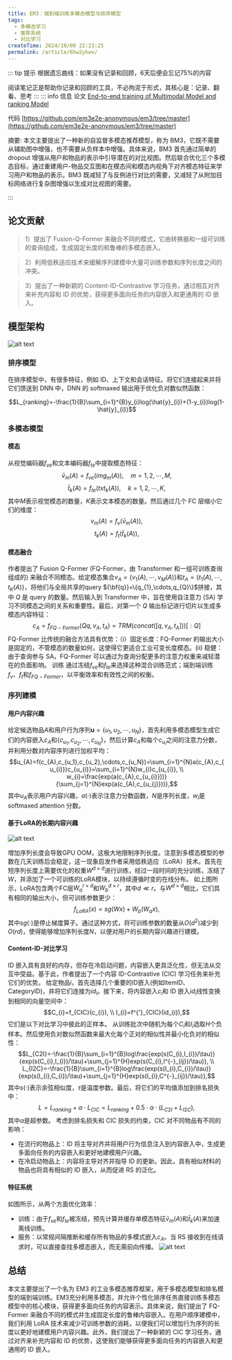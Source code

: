 ```yaml
---
title: EM3：端到端训练多模态模型与排序模型
tags:
  - 多模态学习
  - 推荐系统
  - 对比学习
createTime: 2024/10/09 22:23:25
permalink: /article/6hw2ykwv/
---
```


::: tip 提示
根据遗忘曲线：如果没有记录和回顾，6天后便会忘记75%的内容

阅读笔记正是帮助你记录和回顾的工具，不必拘泥于形式，其核心是：记录、翻看、思考
:::
::: info 信息
论文 [End-to-end training of Multimodal Model and ranking Model](https://arxiv.org/pdf/2404.06078v1)     

代码 [https://github.com/em3e2e-anonymous/em3/tree/master](https://github.com/em3e2e-anonymous/em3/tree/master)

摘要: 本文主要提出了一种新的自监督多模态推荐模型，称为 BM3，它既不需要从辅助图中增强，也不需要从负样本中增强。具体来说，BM3 首先通过简单的 dropout 增强从用户和物品的表示中引导潜在的对比视图。然后联合优化三个多模态目标，通过重建用户-物品交互图和在模态间和模态内视角下对齐模态特征来学习用户和物品的表示。BM3 既减轻了与反例进行对比的需要，又减轻了从附加目标网络进行复杂图增强以生成对比视图的需要。

:::

## 论文贡献
> 1）提出了 Fusion-Q-Former 来融合不同的模式，它由转换器和一组可训练的查询组成，生成固定长度的和鲁棒的多模态嵌入。

> 2）利用低秩适应技术来缓解序列建模中大量可训练参数和序列长度之间的冲突。

> 3）提出了一种新颖的 Content-ID-Contrastive 学习任务，通过相互对齐来补充内容和 ID 的优势，获得更多面向任务的内容嵌入和更通用的 ID 嵌入。

## 模型架构
![alt text](pic/em3_1.png)

### 排序模型
在排序模型中，有很多特征，例如 ID、上下文和会话特征。将它们连接起来并将它们馈送到 DNN 中，DNN 的 softmaxed 输出用于优化负对数似然函数：

$$L_{ranking}=-\frac{1}{B}\sum_{i=1}^{B}y_{i}log(\hat{y}_{i})+(1-y_{i})log(1-\hat{y}_{i})$$
### 多模态模型
#### 模态
从视觉编码器$f_{ve}$和文本编码器$f_{te}$中提取模态特征：
$$\bar{v}_{m}(A)=f_{ve}(img_{m}(A)),\quad m=1,2,\cdots,M,$$
$$\bar{t}_{k}(A)=f_{te}(txt_{k}(A)),\quad k=1,2,\cdots, K,$$
其中$M$表示视觉模态的数量，$K$表示文本模态的数量。然后通过几个 FC 层缩小它们的维度：
$$v_{m}(A)=f_{v}(\bar{v}_{m}(A)),$$
$$t_{k}(A)=f_{t}(\bar{t}_{k}(A)),$$

#### 模态融合
作者提出了 Fusion Q-Former (FQ-Former，由 Transformer 和一组可训练查询组成的) 来融合不同模态。给定模态集合$v_{A}=\{v_{1}(A),\cdots,v_{M}(A)\}$和$t_{A}=\{t_{1}(A),\cdots,t_{K}(A)\}$，将他们与全局共享的query ${\bf{q}}=\{q_{1},\cdots,q_{Q}\}$拼接，其中 $Q$ 是 query 的数量。然后输入到 Transformer 中，旨在使用自注意力 (SA) 学习不同模态之间的关系和重要性。最后，对第一个 $Q$ 输出标记进行切片以生成多模态内容特征：
$$c_{A}=f_{FQ-Former}(Qq,v_{A},t_{A})=TRM(concat([q,v_{A},t_{A}]))[:Q]$$
FQ-Former 比传统的融合方法具有优势：（i）固定长度：FQ-Former 的输出大小是固定的，不管模态的数量如何，这使得它更适合工业可变长度模态。(ii) 稳健：由于查询参与 SA，FQ-Former 可以通过为查询分配更多的注意力权重来减轻潜在的负面影响。
训练
通过冻结$f_{ve}$和$f_{te}$来选择这种混合训练范式；端到端训练 $f_{v}$、$f_{t}$和$f_{FQ-Former}$，以平衡效率和有效性之间的权衡。

### 序列建模
#### 用户内容兴趣
给定候选物品$A$和用户行为序列$\textbf{u}=\{u_{1},u_{2},\cdots,u_{N}\}$，首先利用多模态模型生成它们的内容嵌入$c_{A}$和$\{c_{u_1},c_{u_2},\cdots,c_{u_N}\}$，然后计算$c_{A}$和每个$c_{u_{i}}$之间的注意力分数，并利用分数对内容序列进行加权平均：
$$u_{A}=f(c_{A},c_{u_1},c_{u_2},\cdots,c_{u_N})=\sum_{i=1}^{N}a(c_{A},c_{u_{i}})c_{u_{i}}=\sum_{i=1}^{N}w_{i}c_{u_{i}},  \\
w_{i}=\frac{exp(a(c_{A},c_{u_{i}}))}{\sum_{j=1}^{N}exp(a(c_{A},c_{u_{j}}))},$$
其中$u_{A}$表示用户内容兴趣，$a(\cdot)$表示注意力分数函数，$N$是序列长度，$w_{i}$是 softmaxed attention 分数。

#### 基于LoRA的长期内容兴趣
![alt text](pic/em3_2.png)

增加序列长度会导致GPU OOM，这极大地限制序列长度。注意到多模态模型的参数在几天训练后会稳定，这一现象启发作者采用低秩适应（LoRA）技术。首先在短序列长度上需要优化的权重$W^{d\times d}$进行训练，经过一段时间的充分训练，冻结了$W$，并添加了一个可训练的LoRA模块，以持续遵循时变的在线分布。
如上图所示，LoRA包含两个FC层$W_{a}^{r\times d}$和$W_{b}^{d\times r}$，其中$d\ll r$。与$W^{d\times d}$相比，它们具有相同的输出大小，但可训练参数更少：
$$f_{LoRA}(x)=sg(Wx)+W_{b}(W_{a}x),$$
其中$sg(\cdot)$是停止梯度算子。通过这种方式，将可训练参数的数量从$O(d^{2})$减少到$O(rd)$，使得能够增加序列长度$N$，以便对用户的长期内容兴趣进行建模。

#### Content-ID-对比学习
ID 嵌入具有良好的内存，但存在冷启动问题，内容嵌入更具泛化性，但无法从交互中受益。基于此，作者提出了一个内容 ID-Contrastive (CIC) 学习任务来补充它们的优势。
给定物品$i$，首先选择几个重要的ID嵌入(例如ItemID、CategoryID)，并将它们连接为$id_{i}$。接下来，将内容嵌入$c_{i}$和 ID 嵌入$id_{i}$线性变换到相同的向量空间中：
$$C_{i}=f_{CIC}(c_{i}), \\
I_{i}=f^{'}_{CIC}(id_{i}),$$
它们是以下对比学习中彼此的正样本。
从训练批次中随机为每个$C_{i}$和$I_{i}$选取$H$个负样本。然后使用负对数似然函数来最大化每个正对的相似性并最小化负对的相似性：
$$L_{C2I}=-\frac{1}{B}\sum_{i=1}^{B}log\frac{exp(s(C_{i},I_{i})/\tau)}{exp(s(C_{i},I_{i})/\tau)+\sum_{j=1}^{H}exp(s(C_{i},I^{-}_{ij})/\tau)}, \\
L_{I2C}=-\frac{1}{B}\sum_{i=1}^{B}log\frac{exp(s(I_{i},C_{i})/\tau)}{exp(s(I_{i},C_{i})/\tau)+\sum_{j=1}^{H}exp(s(I_{i},C^{-}_{ij})/\tau)},$$
其中$s(\cdot)$表示余弦相似度，$\tau$是温度参数。最后，将它们的平均值添加到排名损失中：
$$L=L_{ranking}+\alpha\cdot L_{CIC}=L_{ranking}+0.5\cdot\alpha\cdot (L_{C2I}+L_{I2C}),$$
其中$\alpha$是超参数。
考虑到排名损失和 CIC 损失的约束，CIC 对不同物品有不同的影响：
- 在流行的物品上：ID 将主导对齐并将用户行为信息注入到内容嵌入中，生成更多面向任务的内容嵌入和更好地建模用户兴趣。
- 在冷启动物品上：内容将主导对齐并指导 ID 的更新。因此，具有相似材料的物品也将具有相似的 ID 嵌入，从而促进 RS 的泛化。

#### 特征系统
如图所示，从两个方面优化效率：
- 训练：由于$f_{ve}$和$f_{te}$被冻结，预先计算并缓存单模态特征$\bar{v}_{m}(A)$和$\bar{t}_{k}(A)$来加速离线训练。
- 服务：以常规间隔推断和缓存所有物品的多模式嵌入$c_{A}$。当 RS 接收到在线请求时，可以直接查找多模态嵌入，而无需前向传播。
![alt text](pic/em3_3.png)

## 总结
本文主要提出了一个名为 EM3 的工业多模态推荐框架，用于多模态模型和排名模型的端到端训练。EM3充分利用多模态，并允许个性化排序任务直接训练多模态模型中的核心模块，获得更多面向任务的内容表示。具体来说，我们提出了 FQ-Former 来融合不同的模式并生成固定长度的鲁棒内容嵌入。在用户顺序建模中，我们利用 LoRA 技术来减少可训练参数的消耗，以便我们可以增加行为序列的长度以更好地建模用户内容兴趣。此外，我们提出了一种新颖的 CIC 学习任务，通过对齐来补充内容和 ID 的优势，这使我们能够获得更多面向任务的内容嵌入和更通用的 ID 嵌入。